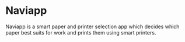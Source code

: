 # Naviapp
Naviapp is a smart paper and printer selection app which decides which paper best suits for work and prints them using smart printers. 

